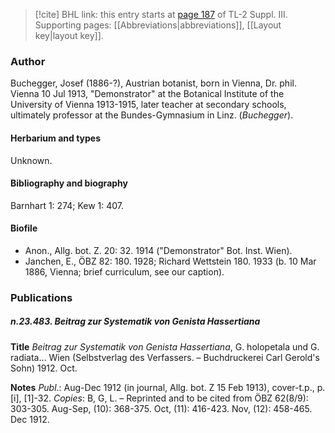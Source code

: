 > [!cite] BHL link: this entry starts at [page 187](https://www.biodiversitylibrary.org/item/103861#page/197/mode/1up) of TL-2 Suppl. III.
> Supporting pages: [[Abbreviations|abbreviations]], [[Layout key|layout key]].

### Author

Buchegger, Josef (1886-?), Austrian botanist, born in Vienna, Dr. phil. Vienna 10 Jul 1913, "Demonstrator" at the Botanical Institute of the University of Vienna 1913-1915, later teacher at secondary schools, ultimately professor at the Bundes-Gymnasium in Linz. (*Buchegger*).

#### Herbarium and types

Unknown.

#### Bibliography and biography

Barnhart 1: 274; Kew 1: 407.

#### Biofile

- Anon., Allg. bot. Z. 20: 32. 1914 ("Demonstrator" Bot. Inst. Wien).
- Janchen, E., ÖBZ 82: 180. 1928; Richard Wettstein 180. 1933 (b. 10 Mar 1886, Vienna; brief curriculum, see our caption).

### Publications

##### n.23.483. Beitrag zur Systematik von Genista Hassertiana

**Title**
*Beitrag zur Systematik von Genista Hassertiana*, G. holopetala und G. radiata... Wien (Selbstverlag des Verfassers. – Buchdruckerei Carl Gerold's Sohn) 1912. Oct.

**Notes**
*Publ*.: Aug-Dec 1912 (in journal, Allg. bot. Z 15 Feb 1913), cover-t.p., p. \[i\], \[1\]-32. *Copies*: B, G, L. – Reprinted and to be cited from ÖBZ 62(8/9): 303-305. Aug-Sep, (10): 368-375. Oct, (11): 416-423. Nov, (12): 458-465. Dec 1912.

